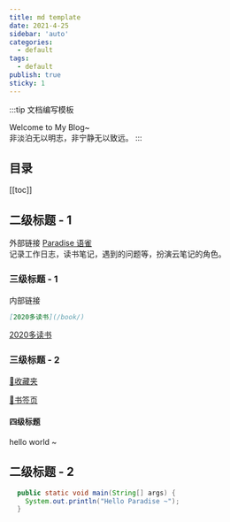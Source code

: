```yaml
---
title: md template
date: 2021-4-25
sidebar: 'auto'
categories:
  - default
tags:
  - default
publish: true
sticky: 1
---
```

<!-- 文章摘要，用于导航栏显示 -->
:::tip
文档编写模板

Welcome to My Blog~  
非淡泊无以明志，非宁静无以致远。
:::

<!-- more -->

## 目录

[[toc]]

## 二级标题 - 1

外部链接
[Paradise 语雀](https://www.yuque.com/paradise)  
记录工作日志，读书笔记，遇到的问题等，扮演云笔记的角色。

### 三级标题 - 1

内部链接

```md
[2020多读书](/book/)
```

[2020多读书](/book/)

### 三级标题 - 2

[📂收藏夹](/collector/)

[📑书签页](/collector/site)

#### 四级标题

hello world ~

## 二级标题 - 2

```java
  public static void main(String[] args) {
    System.out.println("Hello Paradise ~");
  }
```

<!-- <disqus/> -->
